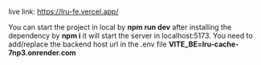 live link: https://lru-fe.vercel.app/

You can start the project in local by **npm run dev** after installing the dependency by **npm i** it will start the server in localhost:5173. You need to add/replace the backend host url in the .env file **VITE_BE=lru-cache-7np3.onrender.com**
